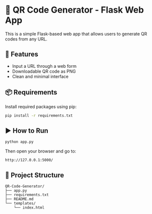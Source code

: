 # 🔗 QR Code Generator - Flask Web App

This is a simple Flask-based web app that allows users to generate QR codes from any URL.

## 🚀 Features
- Input a URL through a web form
- Downloadable QR code as PNG
- Clean and minimal interface

## 📦 Requirements

Install required packages using pip:

```bash
pip install -r requirements.txt
```

## ▶️ How to Run

```bash
python app.py
```

Then open your browser and go to:

```
http://127.0.0.1:5000/
```

## 📂 Project Structure

```
QR-Code-Generator/
├── app.py
├── requirements.txt
├── README.md
└── templates/
    └── index.html
```
